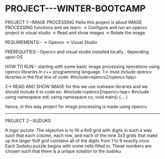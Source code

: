 # PROJECT---WINTER-BOOTCAMP

PROJECT 1--IMAGE PROCESSING
Hello 
this project is about IMAGE PROCESSING functions and we learn: 
-> Configure and run an opencv project in visual studio
-> Read and show images
-> Rotate the image

REQUIREMENTS:-
-> Opencv 
-> Visual Studio

PREREQUITIES:- 
Opencv and visual studio installed locally , depending upon OS

HOW TO RUN:-
starting with some basic image processing operations using opencv libraries in c++ programming language.
1-> must include opencv libraries in the first line of code: 
#include<opencv2/opencv.hpp>

2-> READ AND SHOW IMAGE 
for this we use iostream libraries and we should include it to code
ex-
#include<opencv2/opencv.hpp>
#include using namespace std; 
using namespace cv; 
void main() {...  }

hence, in this way project for image processing is made using opencv.

______________________________________________________________________________________________________________________________

PROJECT 2--SUDUKO

A logic puzzle. The objective is to fill a 9x9 grid with digits in such a way such that each column, each row, and each of the nine 3x3 grids that make up the larger 9x9 grid cointains all of the digits from 1 to 9 exactly once.
Each Sudoku puzzle begins with some cells filled in. These numbers are chosen such that there is a unique solution to the sudoku
